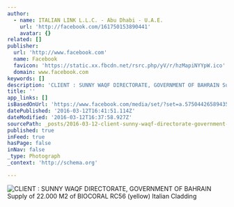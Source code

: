 ```yaml
---
author:
  - name: ITALIAN LINK L.L.C. - Abu Dhabi - U.A.E.
    url: 'http://facebook.com/161750153890441'
    avatar: {}
related: []
publisher:
  url: 'http://www.facebook.com'
  name: Facebook
  favicon: 'https://static.xx.fbcdn.net/rsrc.php/yV/r/hzMapiNYYpW.ico'
  domain: www.facebook.com
keywords: []
description: 'CLIENT : SUNNY WAQF DIRECTORATE, GOVERNMENT OF BAHRAIN Supply of 22.000 M2 of BIOCORAL RC56 (yellow) Italian Cladding'
title: ''
app_links: []
isBasedOnUrl: 'https://www.facebook.com/media/set/?set=a.575044265894359.1073741835.161750153890441&type=3'
datePublished: '2016-03-12T16:41:51.114Z'
dateModified: '2016-03-12T16:37:58.927Z'
sourcePath: _posts/2016-03-12-client-sunny-waqf-directorate-government-of-bahrain-suppl.md
published: true
inFeed: true
hasPage: false
inNav: false
_type: Photograph
_context: 'http://schema.org'

---
```

![CLIENT &colon; SUNNY WAQF DIRECTORATE&comma; GOVERNMENT OF BAHRAIN Supply of 22&period;000 M2 of BIOCORAL RC56 &lpar;yellow&rpar; Italian Cladding](https://scontent.xx.fbcdn.net/hphotos-frc3/t31.0-8/s720x720/1276164_575044612560991_366451079_o.jpg)